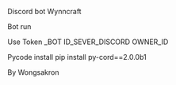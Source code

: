 Discord bot  Wynncraft

Bot run

Use
Token _BOT
ID_SEVER_DISCORD
OWNER_ID

Pycode install
pip install py-cord==2.0.0b1

By Wongsakron

